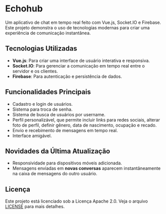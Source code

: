 # Echohub
Um aplicativo de chat em tempo real feito com Vue.js, Socket.IO e Firebase. Este projeto demonstra o uso de tecnologias modernas para criar uma experiência de comunicação instantânea.

## Tecnologias Utilizadas
- **Vue.js**: Para criar uma interface de usuário interativa e responsiva.
- **Socket.IO**: Para gerenciar a comunicação em tempo real entre o servidor e os clientes.
- **Firebase**: Para autenticação e persistência de dados.

## Funcionalidades Principais
- Cadastro e login de usuários.
- Sistema para troca de senha.
- Sistema de busca de usuários por username.
- Perfil personalizável, que permite incluir links para redes sociais, alterar foto de perfil, definir gênero, data de nascimento, ocupação e recado.
- Envio e recebimento de mensagens em tempo real.
- Interface amigável.

## Novidades da Última Atualização
- Responsividade para dispositivos móveis adicionada.
- Mensagens enviadas em **novas conversas** aparecem instantâneamente na caixa de mensagens do outro usuário.

## Licença
Este projeto está licenciado sob a Licença Apache 2.0. Veja o arquivo [LICENSE](./LICENSE) para mais detalhes.
